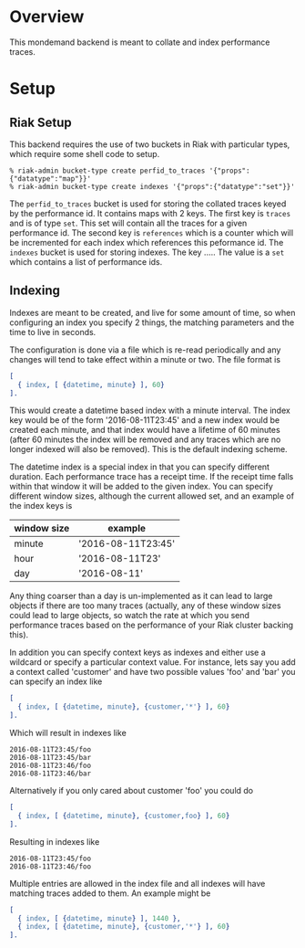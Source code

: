 # Overview

This mondemand backend is meant to collate and index performance traces.

# Setup

## Riak Setup
This backend requires the use of two buckets in Riak with particular types,
which require some shell code to setup.

```
% riak-admin bucket-type create perfid_to_traces '{"props":{"datatype":"map"}}'
% riak-admin bucket-type create indexes '{"props":{"datatype":"set"}}'
```

The `perfid_to_traces` bucket is used for storing the collated traces keyed
by the performance id.  It contains maps with 2 keys.  The first key is
`traces` and is of type `set`.  This set will contain all the traces for
a given performance id.  The second key is `references` which is a counter
which will be incremented for each index which references this peformance id.
The `indexes` bucket is used for storing indexes.  The key .....
The value is a `set` which contains a list of performance ids.

## Indexing

Indexes are meant to be created, and live for some amount of time, so when
configuring an index you specify 2 things, the matching parameters and the
time to live in seconds.

The configuration is done via a file which is re-read periodically and any
changes will tend to take effect within a minute or two.
The file format is
```erlang
[
  { index, [ {datetime, minute} ], 60}
].
```
This would create a datetime based index with a minute interval.  The index
key would be of the form '2016-08-11T23:45' and a new index would be created
each minute, and that index would have a lifetime of 60 minutes (after 60
minutes the index will be removed and any traces which are no longer indexed
will also be removed).  This is the default indexing scheme.

The datetime index is a special index in that you can specify different
duration.  Each performance trace has a receipt time.  If the receipt time
falls within that window it will be added to the given index.  You can specify
different window sizes, although the current allowed set, and an example
of the index keys is

window size | example
----------- | -------
minute | '2016-08-11T23:45'
hour | '2016-08-11T23'
day | '2016-08-11'

Any thing coarser than a day is un-implemented as it can lead to large objects
if there are too many traces (actually, any of these window sizes could lead
to large objects, so watch the rate at which you send performance traces based
on the performance of your Riak cluster backing this).

In addition you can specify context keys as indexes and either use a wildcard
or specify a particular context value.  For instance, lets say you add a 
context called 'customer' and have two possible values 'foo' and 'bar' you
can specify an index like

```erlang
[
  { index, [ {datetime, minute}, {customer,'*'} ], 60}
].
```

Which will result in indexes like

```
2016-08-11T23:45/foo
2016-08-11T23:45/bar
2016-08-11T23:46/foo
2016-08-11T23:46/bar
```

Alternatively if you only cared about customer 'foo' you could do

```erlang
[
  { index, [ {datetime, minute}, {customer,foo} ], 60}
].
```

Resulting in indexes like

```
2016-08-11T23:45/foo
2016-08-11T23:46/foo
```

Multiple entries are allowed in the index file and all indexes will have
matching traces added to them.  An example might be

```erlang
[
  { index, [ {datetime, minute} ], 1440 },
  { index, [ {datetime, minute}, {customer,'*'} ], 60}
].
```
